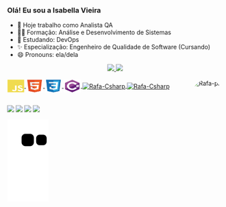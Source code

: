 ### Olá! Eu sou a Isabella Vieira

- 🔭 Hoje trabalho como Analista QA
- 👨‍🎓 Formação: Análise e Desenvolvimento de Sistemas
- 🌱 Estudando: DevOps
- ✨ Especialização: Engenheiro de Qualidade de Software (Cursando)
- 😄 Pronouns: ela/dela
<div align="center">
  <a href="https://github.com/bella5900g">
  <img height="180em" src="https://github-readme-stats.vercel.app/api?username=bella5900g&show_icons=true&theme=dracula&include_all_commits=true&count_private=true"/>
  <img height="180em" src="https://github-readme-stats.vercel.app/api/top-langs/?username=bella5900g&layout=compact&langs_count=7&theme=dracula"/>
</div>
  
  <div style="display: inline_block"><br>
  <img align="center" alt="Rafa-Js" height="30" width="40" src="https://raw.githubusercontent.com/devicons/devicon/master/icons/javascript/javascript-plain.svg">
  <img align="center" alt="Rafa-HTML" height="30" width="40" src="https://raw.githubusercontent.com/devicons/devicon/master/icons/html5/html5-original.svg">
  <img align="center" alt="Rafa-CSS" height="30" width="40" src="https://raw.githubusercontent.com/devicons/devicon/master/icons/css3/css3-original.svg">
  <img align="center" alt="Rafa-Csharp" height="30" width="40" src="https://raw.githubusercontent.com/devicons/devicon/master/icons/csharp/csharp-original.svg">
  <img align="center" alt="Rafa-Csharp" height="30" width="40" src="https://cdn.jsdelivr.net/gh/devicons/devicon/icons/mysql/mysql-original-wordmark.svg" />
  <img align="center" alt="Rafa-Csharp" height="30" src="https://cdn.jsdelivr.net/gh/devicons/devicon/icons/vscode/vscode-original.svg" />
      <img align="right" alt="Rafa-pic" height="150" style="border-radius:50px;" src="https://i.picasion.com/pic92/60ebad7bf703911ab4cc810a5aaa68ac.gif">
</div>

  ##
  
  <div>
    <a href="https://www.youtube.com/channel/UCi4JfKf8KdblzDlb5krYraQ" target="_blank"><img src="https://img.shields.io/badge/YouTube-FF0000?style=for-the-badge&logo=youtube&logoColor=white" target="_blank"></a>
 <a href="https://discord.gg/Tf4SFnE9yF" target="_blank"><img src="https://img.shields.io/badge/Discord-7289DA?style=for-the-badge&logo=discord&logoColor=white" target="_blank"></a> 
  <a href = "mailto:bellacandy5900g@gmail.com"><img src="https://img.shields.io/badge/-Gmail-%23333?style=for-the-badge&logo=gmail&logoColor=white" target="_blank"></a>
  <a href="https://www.linkedin.com/in/isabella-vieira-barbosa-990679230/" target="_blank"><img src="https://img.shields.io/badge/-LinkedIn-%230077B5?style=for-the-badge&logo=linkedin&logoColor=white" target="_blank"></a>
    
  ![Snake animation](https://github.com/bella5900g/bella5900g/blob/output/github-contribution-grid-snake.svg)
    
  </div>
